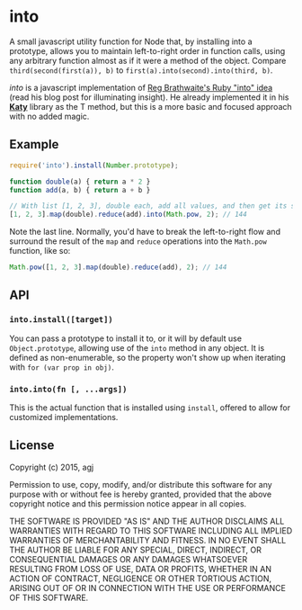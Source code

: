 
into
====

A small javascript utility function for Node that, by installing into a prototype, allows you to maintain left-to-right order in function calls, using any arbitrary function almost as if it were a method of the object. Compare `third(second(first(a)), b)` to `first(a).into(second).into(third, b)`.

*into* is a javascript implementation of [Reg Brathwaite's Ruby "into" idea][1] (read his blog post for illuminating insight). He already implemented it in his [__Katy__][2] library as the T method, but this is a more basic and focused approach with no added magic.

[1]: http://weblog.raganwald.com/2008/01/no-detail-too-small.html
[2]: https://github.com/raganwald/Katy


## Example

```js
require('into').install(Number.prototype);

function double(a) { return a * 2 }
function add(a, b) { return a + b }

// With list [1, 2, 3], double each, add all values, and then get its second power.
[1, 2, 3].map(double).reduce(add).into(Math.pow, 2); // 144
```

Note the last line. Normally, you'd have to break the left-to-right flow and surround the result of the `map` and `reduce` operations into the `Math.pow` function, like so:

```js
Math.pow([1, 2, 3].map(double).reduce(add), 2); // 144
```


## API

### `into.install([target])`

You can pass a prototype to install it to, or it will by default use `Object.prototype`, allowing use of the `into` method in any object. It is defined as non-enumerable, so the property won't show up when iterating with `for (var prop in obj)`.

### `into.into(fn [, ...args])`

This is the actual function that is installed using `install`, offered to allow for customized implementations.


## License

Copyright (c) 2015, agj

Permission to use, copy, modify, and/or distribute this software for any purpose with or without fee is hereby granted, provided that the above copyright notice and this permission notice appear in all copies.

THE SOFTWARE IS PROVIDED "AS IS" AND THE AUTHOR DISCLAIMS ALL WARRANTIES WITH REGARD TO THIS SOFTWARE INCLUDING ALL IMPLIED WARRANTIES OF MERCHANTABILITY AND FITNESS. IN NO EVENT SHALL THE AUTHOR BE LIABLE FOR ANY SPECIAL, DIRECT, INDIRECT, OR CONSEQUENTIAL DAMAGES OR ANY DAMAGES WHATSOEVER RESULTING FROM LOSS OF USE, DATA OR PROFITS, WHETHER IN AN ACTION OF CONTRACT, NEGLIGENCE OR OTHER TORTIOUS ACTION, ARISING OUT OF OR IN CONNECTION WITH THE USE OR PERFORMANCE OF THIS SOFTWARE.

